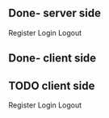 ## Done- server side

Register
Login
Logout

## Done- client side

## TODO client side

Register
Login
Logout
